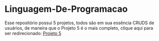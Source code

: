 # Linguagem-De-Programacao
Esse repositório possui 5 projetos, todos são em sua essência CRUDS de usuários, de maneira que o Projeto 5 é o mais completo, clique aqui para ser redirecionado:
[Projeto 5](https://github.com/leefell/Linguagem-De-Programacao/tree/main/Projeto_5)
